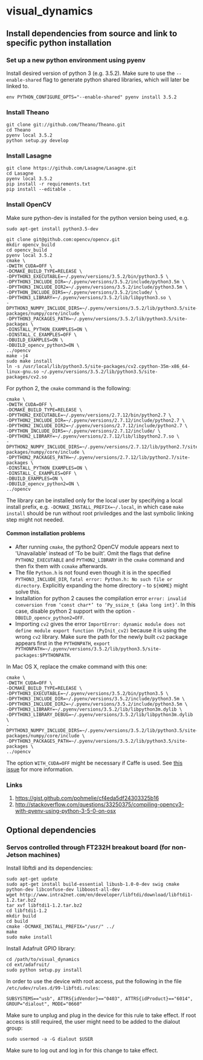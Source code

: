 # visual_dynamics

## Install dependencies from source and link to specific python installation

### Set up a new python environment using pyenv

Install desired version of python 3 (e.g. 3.5.2). Make sure to use the `--enable-shared` flag to generate python shared libraries, which will later be linked to.
```
env PYTHON_CONFIGURE_OPTS="--enable-shared" pyenv install 3.5.2
```

### Install Theano
```
git clone git://github.com/Theano/Theano.git
cd Theano
pyenv local 3.5.2
python setup.py develop
```

### Install Lasagne
```
git clone https://github.com/Lasagne/Lasagne.git
cd Lasagne
pyenv local 3.5.2
pip install -r requirements.txt
pip install --editable .
```

### Install OpenCV
Make sure python-dev is installed for the python version being used, e.g.
```
sudo apt-get install python3.5-dev
```
```
git clone git@github.com:opencv/opencv.git
mkdir opencv_build
cd opencv_build
pyenv local 3.5.2
cmake \
-DWITH_CUDA=OFF \
-DCMAKE_BUILD_TYPE=RELEASE \
-DPYTHON3_EXECUTABLE=~/.pyenv/versions/3.5.2/bin/python3.5 \
-DPYTHON3_INCLUDE_DIR=~/.pyenv/versions/3.5.2/include/python3.5m \
-DPYTHON3_INCLUDE_DIR2=~/.pyenv/versions/3.5.2/include/python3.5m \
-DPYTHON_INCLUDE_DIRS=~/.pyenv/versions/3.5.2/include/ \
-DPYTHON3_LIBRARY=~/.pyenv/versions/3.5.2/lib/libpython3.so \
-DPYTHON3_NUMPY_INCLUDE_DIRS=~/.pyenv/versions/3.5.2/lib/python3.5/site-packages/numpy/core/include \
-DPYTHON3_PACKAGES_PATH=~/.pyenv/versions/3.5.2/lib/python3.5/site-packages \
-DINSTALL_PYTHON_EXAMPLES=ON \
-DINSTALL_C_EXAMPLES=OFF \
-DBUILD_EXAMPLES=ON \
-DBUILD_opencv_python3=ON \
../opencv
make -j4
sudo make install
ln -s /usr/local/lib/python3.5/site-packages/cv2.cpython-35m-x86_64-linux-gnu.so ~/.pyenv/versions/3.5.2/lib/python3.5/site-packages/cv2.so
```
For python 2, the `cmake` command is the following:
```
cmake \
-DWITH_CUDA=OFF \
-DCMAKE_BUILD_TYPE=RELEASE \
-DPYTHON2_EXECUTABLE=~/.pyenv/versions/2.7.12/bin/python2.7 \
-DPYTHON2_INCLUDE_DIR=~/.pyenv/versions/2.7.12/include/python2.7 \
-DPYTHON2_INCLUDE_DIR2=~/.pyenv/versions/2.7.12/include/python2.7 \
-DPYTHON_INCLUDE_DIRS=~/.pyenv/versions/2.7.12/include/ \
-DPYTHON2_LIBRARY=~/.pyenv/versions/2.7.12/lib/libpython2.7.so \
-DPYTHON2_NUMPY_INCLUDE_DIRS=~/.pyenv/versions/2.7.12/lib/python2.7/site-packages/numpy/core/include \
-DPYTHON2_PACKAGES_PATH=~/.pyenv/versions/2.7.12/lib/python2.7/site-packages \
-DINSTALL_PYTHON_EXAMPLES=ON \
-DINSTALL_C_EXAMPLES=OFF \
-DBUILD_EXAMPLES=ON \
-DBUILD_opencv_python2=ON \
../opencv
```

The library can be installed only for the local user by specifying a local install prefix, e.g. `-DCMAKE_INSTALL_PREFIX=~/.local`, in which case `make install` should be run without root priviledges and the last symbolic linking step might not needed.

#### Common installation problems
-  After running `cmake`, the python2 OpenCV module appears next to 'Unavailable' instead of 'To be built'. Omit the flags that define `PYTHON2_EXECUTABLE` and `PYTHON2_LIBRARY` in the `cmake` command and then fix them with `ccmake` afterwards.
- The file `Python.h` is not found even though it is in the specified `PYTHON3_INCLUDE_DIR`, `fatal error: Python.h: No such file or directory`. Explicitly expanding the home  directory `~` to `${HOME}` might solve this.
- Installation for python 2 causes the compilation error `error: invalid conversion from ‘const char*’ to ‘Py_ssize_t {aka long int}’`. In this case, disable python 2 support with the option `-DBUILD_opencv_python2=OFF`.
- Importing `cv2` gives the error `ImportError: dynamic module does not define module export function (PyInit_cv2)` because it is using the wrong `cv2` library. Make sure the path for the newly built `cv2` package appears first in the `PYTHONPATH`, `export PYTHONPATH=~/.pyenv/versions/3.5.2/lib/python3.5/site-packages:$PYTHONPATH`.

In Mac OS X, replace the cmake command with this one:
```
cmake \
-DWITH_CUDA=OFF \
-DCMAKE_BUILD_TYPE=RELEASE \
-DPYTHON3_EXECUTABLE=~/.pyenv/versions/3.5.2/bin/python3.5 \
-DPYTHON3_INCLUDE_DIR=~/.pyenv/versions/3.5.2/include/python3.5m \
-DPYTHON3_INCLUDE_DIR2=~/.pyenv/versions/3.5.2/include/python3.5m \
-DPYTHON3_LIBRARY=~/.pyenv/versions/3.5.2/lib/libpython3m.dylib \
-DPYTHON3_LIBRARY_DEBUG=~/.pyenv/versions/3.5.2/lib/libpython3m.dylib \
-DPYTHON3_NUMPY_INCLUDE_DIRS=~/.pyenv/versions/3.5.2/lib/python3.5/site-packages/numpy/core/include \
-DPYTHON3_PACKAGES_PATH=~/.pyenv/versions/3.5.2/lib/python3.5/site-packages \
../opencv
```
The option `WITH_CUDA=OFF` might be necessary if Caffe is used. See [this issue](https://github.com/BVLC/caffe/issues/2256) for more information.

### Links
1. https://gist.github.com/pohmelie/cf4eda5df24303325b16
2. http://stackoverflow.com/questions/33250375/compiling-opencv3-with-pyenv-using-python-3-5-0-on-osx


## Optional dependencies

### Servos controlled through FT232H breakout board (for non-Jetson machines)

Install libftdi and its dependencies:
```
sudo apt-get update
sudo apt-get install build-essential libusb-1.0-0-dev swig cmake python-dev libconfuse-dev libboost-all-dev
wget http://www.intra2net.com/en/developer/libftdi/download/libftdi1-1.2.tar.bz2
tar xvf libftdi1-1.2.tar.bz2
cd libftdi1-1.2
mkdir build
cd build
cmake -DCMAKE_INSTALL_PREFIX="/usr/" ../
make
sudo make install
```

Install Adafruit GPIO library:
```
cd /path/to/visual_dynamics
cd ext/adafruit/
sudo python setup.py install
```

In order to use the device with root access, put the following in the file `/etc/udev/rules.d/99-libftdi.rules`:
```
SUBSYSTEMS=="usb", ATTRS{idVendor}=="0403", ATTRS{idProduct}=="6014", GROUP="dialout", MODE="0660"
```
Make sure to unplug and plug in the device for this rule to take effect. If root access is still required, the user might need to be added to the dialout group:
```
sudo usermod -a -G dialout $USER
```
Make sure to log out and log in for this change to take effect.

